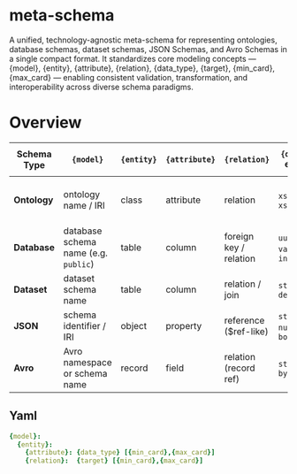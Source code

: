 # meta-schema
A unified, technology-agnostic meta-schema for representing ontologies, database schemas, dataset schemas, JSON Schemas, and Avro Schemas in a single compact format. It standardizes core modeling concepts — {model}, {entity}, {attribute}, {relation}, {data_type}, {target}, {min_card}, {max_card} — enabling consistent validation, transformation, and interoperability across diverse schema paradigms.

# Overview

| Schema Type     | `{model}`                            | `{entity}` | `{attribute}` | `{relation}`           | `{data_type}` examples        | `{target}` examples      | `{min_card},{max_card}` meaning                                |
| --------------- | ------------------------------------ | ---------- | ------------- | ---------------------- | ----------------------------- | ------------------------ | -------------------------------------------------------------- |
| **Ontology**    | ontology name / IRI                  | class      | attribute     | relation               | `xsd:string`, `xsd:dateTime`  | `ex:Person`, `ex:Order`  | Minimum/maximum property occurrences in class definition       |
| **Database**    | database schema name (e.g. `public`) | table      | column        | foreign key / relation | `uuid`, `varchar`, `integer`  | `Customer`, `Order`      | Min/max constraint on column value count per row (rarely used) |
| **Dataset**     | dataset schema name                  | table      | column        | relation / join        | `string`, `date`, `decimal`   | `Customer`, `Product`    | Min/max rows linked in relation                                |
| **JSON** | schema identifier / IRI              | object     | property      | reference (\$ref-like) | `string`, `number`, `boolean` | `#/definitions/Customer` | Min/max items or property occurrences                          |
| **Avro** | Avro namespace or schema name        | record     | field         | relation (record ref)  | `string`, `long`, `bytes`     | `Customer`, `Order`      | Min/max occurrences in array/field constraints                 |


## Yaml
```yaml
{model}:
  {entity}:
    {attribute}: {data_type} [{min_card},{max_card}]
    {relation}:  {target} [{min_card},{max_card}]
```
